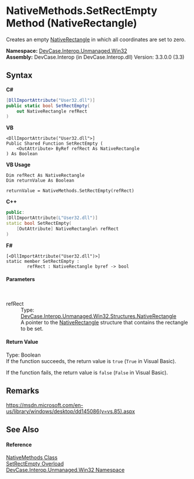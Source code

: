 # NativeMethods.SetRectEmpty Method (NativeRectangle)
 

Creates an empty <a href="T_DevCase_Interop_Unmanaged_Win32_Structures_NativeRectangle">NativeRectangle</a> in which all coordinates are set to zero.

**Namespace:**&nbsp;<a href="N_DevCase_Interop_Unmanaged_Win32">DevCase.Interop.Unmanaged.Win32</a><br />**Assembly:**&nbsp;DevCase.Interop (in DevCase.Interop.dll) Version: 3.3.0.0 (3.3)

## Syntax

**C#**<br />
``` C#
[DllImportAttribute("User32.dll")]
public static bool SetRectEmpty(
	out NativeRectangle refRect
)
```

**VB**<br />
``` VB
<DllImportAttribute("User32.dll">]
Public Shared Function SetRectEmpty ( 
	<OutAttribute> ByRef refRect As NativeRectangle
) As Boolean
```

**VB Usage**<br />
``` VB Usage
Dim refRect As NativeRectangle
Dim returnValue As Boolean

returnValue = NativeMethods.SetRectEmpty(refRect)
```

**C++**<br />
``` C++
public:
[DllImportAttribute(L"User32.dll")]
static bool SetRectEmpty(
	[OutAttribute] NativeRectangle% refRect
)
```

**F#**<br />
``` F#
[<DllImportAttribute("User32.dll")>]
static member SetRectEmpty : 
        refRect : NativeRectangle byref -> bool 

```


#### Parameters
&nbsp;<dl><dt>refRect</dt><dd>Type: <a href="T_DevCase_Interop_Unmanaged_Win32_Structures_NativeRectangle">DevCase.Interop.Unmanaged.Win32.Structures.NativeRectangle</a><br />A pointer to the <a href="T_DevCase_Interop_Unmanaged_Win32_Structures_NativeRectangle">NativeRectangle</a> structure that contains the rectangle to be set.</dd></dl>

#### Return Value
Type: Boolean<br />If the function succeeds, the return value is `true` (`True` in Visual Basic). 

 If the function fails, the return value is `false` (`False` in Visual Basic).

## Remarks
<a href="https://msdn.microsoft.com/en-us/library/windows/desktop/dd145086(v=vs.85).aspx" target="_blank">https://msdn.microsoft.com/en-us/library/windows/desktop/dd145086(v=vs.85).aspx</a>

## See Also


#### Reference
<a href="T_DevCase_Interop_Unmanaged_Win32_NativeMethods">NativeMethods Class</a><br /><a href="Overload_DevCase_Interop_Unmanaged_Win32_NativeMethods_SetRectEmpty">SetRectEmpty Overload</a><br /><a href="N_DevCase_Interop_Unmanaged_Win32">DevCase.Interop.Unmanaged.Win32 Namespace</a><br />